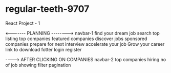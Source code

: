 # regular-teeth-9707

React Project - 1

<------- PLANNING -------->
navbar-1
find your dream job
search
top listing
top companies
featured companies
discover jobs
sponsored companies
prepare for next interview
accelerate your job
Grow your career
link to download
fotter
login
register

----> AFTER CLICKING ON COMPANIES
navbar-2
top companies hiring
no of job showing
filter
pagination
